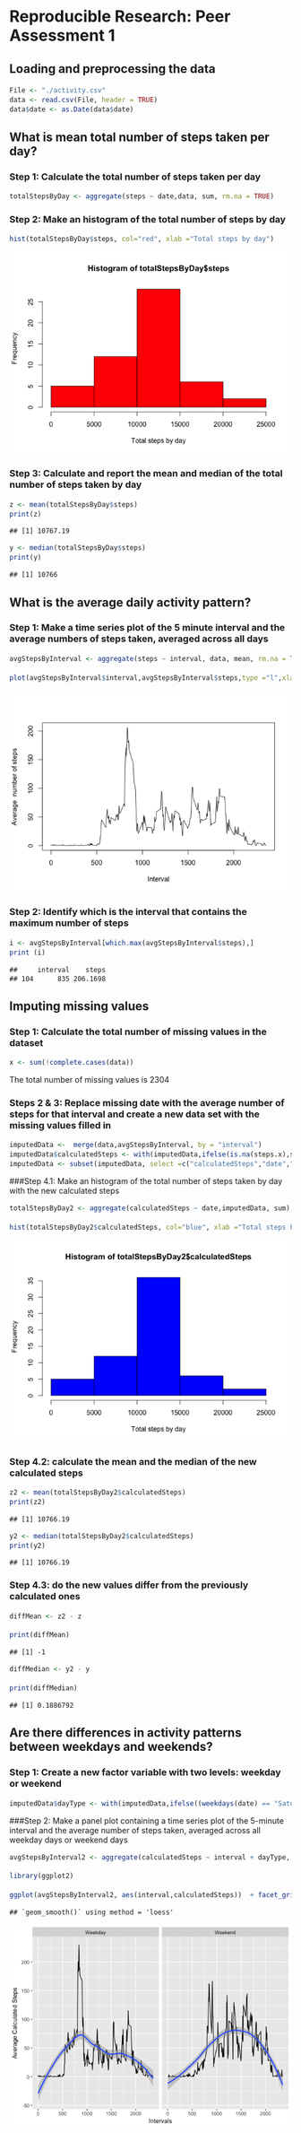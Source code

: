 # Reproducible Research: Peer Assessment 1


## Loading and preprocessing the data


```r
File <- "./activity.csv"
data <- read.csv(File, header = TRUE)
data$date <- as.Date(data$date)
```

## What is mean total number of steps taken per day?

### Step 1: Calculate the total number of steps taken per day


```r
totalStepsByDay <- aggregate(steps ~ date,data, sum, rm.na = TRUE)
```

### Step 2: Make an histogram of the total number of steps by day



```r
hist(totalStepsByDay$steps, col="red", xlab ="Total steps by day")
```

![](PA1_template_files/figure-html/Histogram_of_Total_number_of_steps_by_day-1.png)<!-- -->

### Step 3: Calculate and report the mean and median of the total number of steps taken by day


```r
z <- mean(totalStepsByDay$steps)
print(z)
```

```
## [1] 10767.19
```



```r
y <- median(totalStepsByDay$steps)
print(y)
```

```
## [1] 10766
```

 
## What is the average daily activity pattern?

### Step 1: Make a time series plot of the 5 minute interval and the average numbers of steps taken, averaged across all days


```r
avgStepsByInterval <- aggregate(steps ~ interval, data, mean, rm.na = TRUE)

plot(avgStepsByInterval$interval,avgStepsByInterval$steps,type ="l",xlab="Interval", ylab = "Average  number of steps")
```

![](PA1_template_files/figure-html/Average_number_of_steps_by_interval-1.png)<!-- -->

### Step 2: Identify which is the interval that contains the maximum number of steps

```r
i <- avgStepsByInterval[which.max(avgStepsByInterval$steps),]
print (i)
```

```
##     interval    steps
## 104      835 206.1698
```


## Imputing missing values

### Step 1: Calculate the total number of missing values in the dataset

```r
x <- sum(!complete.cases(data))
```

The total number of missing values is 2304

### Steps 2 & 3: Replace missing date with the average number of steps for that interval and create a new data set with the missing values filled in

```r
imputedData <-  merge(data,avgStepsByInterval, by = "interval")
imputedData$calculatedSteps <- with(imputedData,ifelse(is.na(steps.x),steps.y,steps.x))
imputedData <- subset(imputedData, select =c("calculatedSteps","date","interval"))
```

###Step 4.1: Make an histogram of the total number of steps taken by day with the new calculated steps


```r
totalStepsByDay2 <- aggregate(calculatedSteps ~ date,imputedData, sum)

hist(totalStepsByDay2$calculatedSteps, col="blue", xlab ="Total steps by day")
```

![](PA1_template_files/figure-html/Histogram_of_Total_number_of_steps_by_day_with_new_values-1.png)<!-- -->

### Step 4.2: calculate the mean and the median of the new calculated steps


```r
z2 <- mean(totalStepsByDay2$calculatedSteps)
print(z2)
```

```
## [1] 10766.19
```



```r
y2 <- median(totalStepsByDay2$calculatedSteps)
print(y2)
```

```
## [1] 10766.19
```

### Step 4.3: do the new values differ from the previously calculated ones


```r
diffMean <- z2 - z

print(diffMean)
```

```
## [1] -1
```

```r
diffMedian <- y2 - y

print(diffMedian)
```

```
## [1] 0.1886792
```


## Are there differences in activity patterns between weekdays and weekends?

### Step 1: Create a new factor variable with two levels: weekday or weekend


```r
imputedData$dayType <- with(imputedData,ifelse((weekdays(date) == "Saturday" | weekdays(date) == "Sunday") ,"Weekend","Weekday"))
```


###Step 2: Make a panel plot containing a time series plot of the 5-minute interval  and the average number of steps taken, averaged across all weekday days or weekend days 


```r
avgStepsByInterval2 <- aggregate(calculatedSteps ~ interval + dayType, imputedData, mean)

library(ggplot2)

ggplot(avgStepsByInterval2, aes(interval,calculatedSteps))  + facet_grid(.~dayType) + labs(x = "Intervals") + labs(y = "Average Calculated Steps") + geom_line() +  geom_smooth() 
```

```
## `geom_smooth()` using method = 'loess'
```

![](PA1_template_files/figure-html/Average_number_of_steps_by_interval_with_new_values-1.png)<!-- -->

